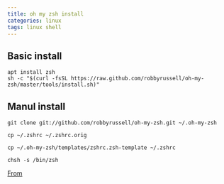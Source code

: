 ```yaml
---
title: oh my zsh install
categories: linux
tags: linux shell
---
```


## Basic install

```
apt install zsh
sh -c "$(curl -fsSL https://raw.github.com/robbyrussell/oh-my-zsh/master/tools/install.sh)"
```
<!-- more -->

## Manul install

```
git clone git://github.com/robbyrussell/oh-my-zsh.git ~/.oh-my-zsh

cp ~/.zshrc ~/.zshrc.orig

cp ~/.oh-my-zsh/templates/zshrc.zsh-template ~/.zshrc

chsh -s /bin/zsh
```

[From](https://github.com/robbyrussell/oh-my-zsh/)
